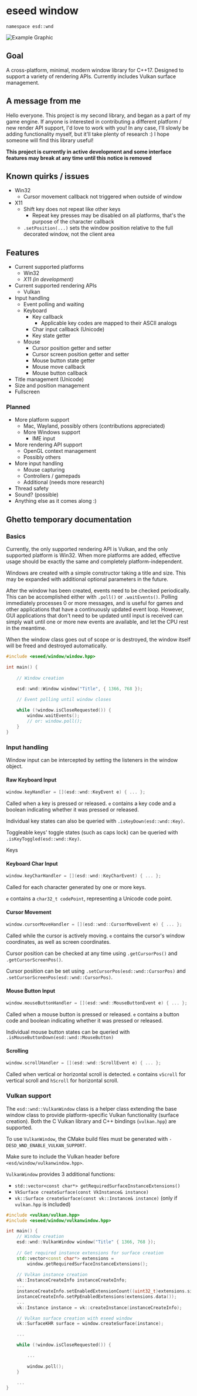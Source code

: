 # eseed window
`namespace esd::wnd`

![Example Graphic](example-graphic.jpg)

## Goal
A cross-platform, minimal, modern window library for C++17. Designed to support a variety of rendering APIs. Currently includes Vulkan surface management.

## A message from me
Hello everyone. This project is my second library, and began as a part of my game engine. If anyone is interested in contributing a different platform / new render API support, I'd love to work with you! In any case, I'll slowly be adding functionality myself, but it'll take plenty of research :) I hope someone will find this library useful!

**This project is currently in active development and some interface features may break at any time until this notice is removed**

## Known quirks / issues
- Win32
  - Cursor movement callback not triggered when outside of window
- X11
  - Shift key does not repeat like other keys
    - Repeat key presses may be disabled on all platforms, that's the purpose of the character callback
  - `.setPosition(...)` sets the window position relative to the full decorated window, not the client area

## Features
- Current supported platforms
  - Win32
  - *X11 (in development)*
- Current supported rendering APIs
  - Vulkan
- Input handling
  - Event polling and waiting
  - Keyboard
    - Key callback
      - Applicable key codes are mapped to their ASCII analogs
    - Char input callback (Unicode)
    - Key state getter
  - Mouse
    - Cursor position getter and setter
    - Cursor screen position getter and setter
    - Mouse button state getter
    - Mouse move callback
    - Mouse button callback
- Title management (Unicode)
- Size and position management
- Fullscreen

### Planned
- More platform support
  - Mac, Wayland, possibly others (contributions appreciated)
  - More Windows support
    - IME input
- More rendering API support
  - OpenGL context management
  - Possibly others
- More input handling
  - Mouse capturing
  - Controllers / gamepads
  - Additional (needs more research)
- Thread safety
- Sound? (possible)
- Anything else as it comes along :)

## Ghetto temporary documentation

### Basics
Currently, the only supported rendering API is Vulkan, and the only supported platform is Win32. When more platforms are added, effective usage should be exactly the same and completely platform-independent.

Windows are created with a simple constructor taking a title and size. This may be expanded with additional optional parameters in the future.

After the window has been created, events need to be checked periodically. This can be accomplished either with `.poll()` or `.waitEvents()`. Polling immediately processes 0 or more messages, and is useful for games and other applications that have a continuously updated event loop. However, GUI applications that don't need to be updated until input is received can simply wait until one or more new events are available, and let the CPU rest in the meantime.  

When the window class goes out of scope or is destroyed, the window itself will be freed and destroyed automatically.

```cpp
#include <eseed/window/window.hpp>

int main() {
  
    // Window creation

    esd::wnd::Window window("Title", { 1366, 768 });

    // Event polling until window closes
    
    while (!window.isCloseRequested()) {
        window.waitEvents();
        // or: window.poll();
    }
}
```

### Input handling
Window input can be intercepted by setting the listeners in the window object.

#### Raw Keyboard Input
```cpp
window.keyHandler = [](esd::wnd::KeyEvent e) { ... };
```

Called when a key is pressed or released. `e` contains a key code and a boolean indicating whether it was pressed or released.

Individual key states can also be queried with `.isKeyDown(esd::wnd::Key)`.

Toggleable keys' toggle states (such as caps lock) can be queried with `.isKeyToggled(esd::wnd::Key)`.

Keys

#### Keyboard Char Input
```cpp
window.keyCharHandler = [](esd::wnd::KeyCharEvent) { ... };
```

Called for each character generated by one or more keys.

`e` contains a `char32_t codePoint`, representing a Unicode code point.

#### Cursor Movement
```cpp
window.cursorMoveHandler = [](esd::wnd::CursorMoveEvent e) { ... };
```

Called while the cursor is actively moving. `e` contains the cursor's window coordinates, as well as screen coordinates.

Cursor position can be checked at any time using `.getCursorPos()` and `.getCursorScreenPos()`.

Cursor position can be set using `.setCursorPos(esd::wnd::CursorPos)` and `.setCursorScreenPos(esd::wnd::CursorPos)`.

#### Mouse Button Input
```cpp
window.mouseButtonHandler = [](esd::wnd::MouseButtonEvent e) { ... };
```

Called when a mouse button is pressed or released. `e` contains a button code and boolean indicating whether it was pressed or released.

Individual mouse button states can be queried with `.isMouseButtonDown(esd::wnd::MouseButton)`

#### Scrolling
```cpp
window.scrollHandler = [](esd::wnd::ScrollEvent e) { ... };
```

Called when vertical or horizontal scroll is detected. `e` contains `vScroll` for vertical scroll and `hScroll` for horizontal scroll.

### Vulkan support
The `esd::wnd::VulkanWindow` class is a helper class extending the base window class to provide platform-specific Vulkan functionality (surface creation). Both the C Vulkan library and C++ bindings (`vulkan.hpp`) are supported.

To use `VulkanWindow`, the CMake build files must be generated with `-DESD_WND_ENABLE_VULKAN_SUPPORT`.

Make sure to include the Vulkan header before `<esd/window/vulkanwindow.hpp>`.

`VulkanWindow` provides 3 additional functions:
- `std::vector<const char*> getRequiredSurfaceInstanceExtensions()`
- `VkSurface createSurface(const VkInstance& instance)`
- `vk::Surface createSurface(const vk::Instance& instance)` (only if `vulkan.hpp` is included)

```cpp
#include <vulkan/vulkan.hpp>
#include <eseed/window/vulkanwindow.hpp>

int main() {
    // Window creation
    esd::wnd::VulkanWindow window("Title" { 1366, 768 });
    
    // Get required instance extensions for surface creation
    std::vector<const char*> extensions = 
        window.getRequiredSurfaceInstanceExtensions();
    
    // Vulkan instance creation
    vk::InstanceCreateInfo instanceCreateInfo;
    ...
    instanceCreateInfo.setEnabledExtensionCount((uint32_t)extensions.size());
    instanceCreateInfo.setPpEnabledExtensions(extensions.data());
    ...
    vk::Instance instance = vk::createInstance(instanceCreateInfo);

    // Vulkan surface creation with eseed window
    vk::SurfaceKHR surface = window.createSurface(instance);

    ...

    while (!window.isCloseRequested()) {

        ...
      
        window.poll();
    }

    ...
}
```